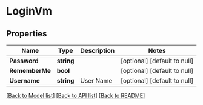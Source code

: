 # LoginVm

## Properties
Name | Type | Description | Notes
------------ | ------------- | ------------- | -------------
**Password** | **string** |  | [optional] [default to null]
**RememberMe** | **bool** |  | [optional] [default to null]
**Username** | **string** | User Name | [optional] [default to null]

[[Back to Model list]](../README.md#documentation-for-models) [[Back to API list]](../README.md#documentation-for-api-endpoints) [[Back to README]](../README.md)


